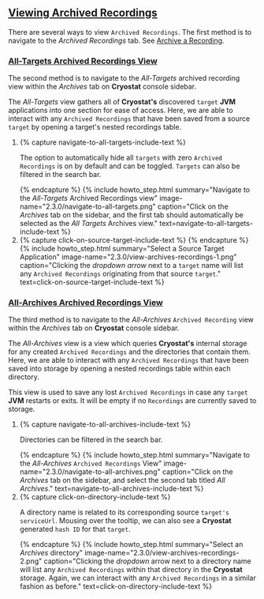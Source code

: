 ## [Viewing Archived Recordings](#viewing-archived-recordings)
There are several ways to view <code>Archived Recordings</code>. The first method is to navigate to the <i>Archived Recordings</i> tab. See <a href="#archive-a-recording">Archive a Recording</a>.

### [All-Targets Archived Recordings View](#all-targets-archived-recordings-view)

The second method is to navigate to the <i>All-Targets</i> archived recording view within the <i>Archives</i> tab on <b>Cryostat</b> console sidebar.

The <i>All-Targets</i> view gathers all of <b>Cryostat's</b> discovered <code>target</code> <b>JVM</b> applications into one section for ease of access. Here, we are able to interact with any <code>Archived Recordings</code> that have been saved from a source <code>target</code> by opening a target's nested recordings table.

<ol>
  <li>
    {% capture navigate-to-all-targets-include-text %}
    <p>
        The option to automatically hide all <code>targets</code> with zero <code>Archived Recordings</code> is on by default and can be toggled. <code>Targets</code> can also be filtered in the search bar.
    </p>
    {% endcapture %}
    {% include howto_step.html
        summary="Navigate to the <i>All-Targets</i> Archived Recordings view"
        image-name="2.3.0/navigate-to-all-targets.png"
        caption="Click on the <i>Archives</i> tab on the sidebar, and the first tab should automatically be selected as the <i>All Targets</i> Archives view."
        text=navigate-to-all-targets-include-text
    %}

  </li>
  <li>
    {% capture click-on-source-target-include-text %}
    {% endcapture %}
    {% include howto_step.html
        summary="Select a Source Target Application"
        image-name="2.3.0/view-archives-recordings-1.png"
        caption="Clicking the <i>dropdown arrow</i> next to a <code>target</code> name will list any <code>Archived Recordings</code> originating from that source <code>target</code>."
        text=click-on-source-target-include-text
    %}
  </li>
</ol>

### [All-Archives Archived Recordings View](#all-archives-archived-recordings-view)

The third method is to navigate to the <i>All-Archives</i> <code>Archived Recording</code> view within the <i>Archives</i> tab on **Cryostat** console sidebar.

The *All-Archives* view is a view which queries **Cryostat's** internal storage for any created `Archived Recordings` and the directories that contain them. Here, we are able to interact with any `Archived Recordings` that have been saved into storage by opening a nested recordings table within each directory.

This view is used to save any lost `Archived Recordings` in case any `target` **JVM** restarts or exits. It will be empty if no <code>Recordings</code> are currently saved to storage.

<ol>
  <li>
    {% capture navigate-to-all-archives-include-text %}
    <p>
      Directories can be filtered in the search bar.
    </p>
    {% endcapture %}
    {% include howto_step.html
        summary="Navigate to the <i>All-Archives</i> <code>Archived Recordings</code> View"
        image-name="2.3.0/navigate-to-all-archives.png"
        caption="Click on the <i>Archives</i> tab on the sidebar, and select the second tab titled <i>All Archives</i>."
        text=navigate-to-all-archives-include-text
    %}

  </li>
  <li>
      {% capture click-on-directory-include-text %}
    <p>
      A directory name is related to its corresponding source <code>target's serviceUrl</code>. Mousing over the tooltip, we can also see a <b>Cryostat</b> generated <code>hash ID</code> for that <code>target</code>.
    </p>
    {% endcapture %}
    {% include howto_step.html
        summary="Select an <i>Archives</i> directory"
        image-name="2.3.0/view-archives-recordings-2.png"
        caption="Clicking the <i>dropdown</i> arrow next to a directory name will list any <code>Archived Recordings</code> within that directory in the <b>Cryostat</b> storage. Again, we can interact with any <code>Archived Recordings</code> in a similar fashion as before."
        text=click-on-directory-include-text
    %}
  </li>
</ol>
